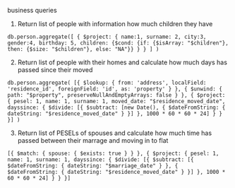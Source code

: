 business queries

1. Return list of people with information how much children they have

`db.person.aggregate([
   {
      $project: {
          name:1,
          surname: 2,
          city:3,
          gender:4,
          birthday: 5,
          children: {$cond: {if: {$isArray: "$children"}, then: {$size: "$children"}, else: "NA"}}
      }
   }
] )`



2. Return list of people with their homes and calculate how much days has passed since their moved

`db.person.aggregate(
[{
    $lookup: {
      from: 'address',
      localField: 'residence_id',
      foreignField: 'id',
      as: 'property'
}
}, {
    $unwind: {
        path: "$property",
        preserveNullAndEmptyArrays: false
    }
}, {
    $project: {
        pesel: 1,
        name: 1,
        surname: 1,
        moved_date: "$residence_moved_date",
        dayssince: {
            $divide: [{
                $subtract: [new Date(), {
                    $dateFromString: {
                        dateString: "$residence_moved_date"
                    }
                }]
            }, 1000 * 60 * 60 * 24]
        }
    }
}]
)`

3. Return list of PESELs of spouses and calculate how much time has passed between their marrage and moving in to flat

`
[{
    $match: {
        spouse: {
            $exists: true
        }
    }
}, {
    $project: {
        pesel: 1,
        name: 1,
        surname: 1,
        dayssince: {
            $divide: [{
                $subtract: [{
                    $dateFromString: {
                        dateString: "$marriage_date"
                    }
                }, {
                    $dateFromString: {
                        dateString: "$residence_moved_date"
                    }
                }]
            }, 1000 * 60 * 60 * 24]
        }
    }
}]
`